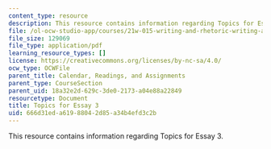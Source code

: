```yaml
---
content_type: resource
description: This resource contains information regarding Topics for Essay 3.
file: /ol-ocw-studio-app/courses/21w-015-writing-and-rhetoric-writing-about-sports-fall-2013/666d31eda61988042d85a34b4efd3c2b_MIT21W_015F13_Esay_3_Topc.pdf
file_size: 129069
file_type: application/pdf
learning_resource_types: []
license: https://creativecommons.org/licenses/by-nc-sa/4.0/
ocw_type: OCWFile
parent_title: Calendar, Readings, and Assignments
parent_type: CourseSection
parent_uid: 18a32e2d-629c-3de0-2173-a04e88a22849
resourcetype: Document
title: Topics for Essay 3
uid: 666d31ed-a619-8804-2d85-a34b4efd3c2b
---
```

This resource contains information regarding Topics for Essay 3.